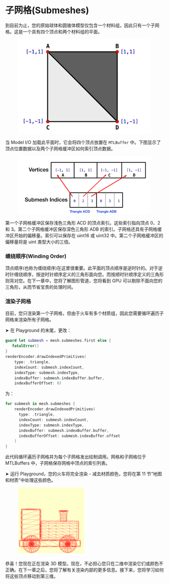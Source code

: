 # 子网格(Submeshes)

到目前为止，您的原始球体和圆锥体模型仅包含一个材料组，因此只有一个子网格。这是一个具有四个顶点和两个材料组的平面。

<figure><img src="../../.gitbook/assets/image (9).png" alt=""><figcaption></figcaption></figure>

当 Model I/O 加载此平面时，它会将四个顶点放置在 `MTLBuffer` 中。下图显示了顶点位置数据以及两个子网格缓冲区如何索引顶点数据。



<figure><img src="../../.gitbook/assets/image (10).png" alt=""><figcaption></figcaption></figure>

第一个子网格缓冲区保存浅色三角形 ACD 的顶点索引。这些索引指向顶点 0、2 和 3。第二个子网格缓冲区保存深色三角形 ADB 的索引。子网格还具有子网格缓冲区开始的偏移量。索引可以保存在 uint16 或 uint32 中。第二个子网格缓冲区的偏移量将是 uint 类型大小的三倍。

### 缠绕顺序(Winding Order)

顶点顺序(也称为缠绕顺序)在这里很重要。此平面的顶点顺序是逆时针的。对于逆时针缠绕顺序，按逆时针顺序定义的三角形面向您。而按顺时针顺序定义的三角形则背对您。在下一章中，您将了解图形管道，您将看到 GPU 可以剔除不面向您的三角形，从而节省宝贵的处理时间。

### 渲染子网格

目前，您只渲染第一个子网格，但由于火车有多个材质组，因此您需要循环遍历子网格来渲染所有子网格。

➤ 在 Playground 的末尾，更改：

```swift
guard let submesh = mesh.submeshes.first else {
   fatalError()
}
renderEncoder.drawIndexedPrimitives(
    type: .triangle,
    indexCount: submesh.indexCount,
    indexType: submesh.indexType,
    indexBuffer: submesh.indexBuffer.buffer,
    indexBufferOffset: 0)
```

为：

```swift
for submesh in mesh.submeshes {
    renderEncoder.drawIndexedPrimitives(
      type: .triangle,
      indexCount: submesh.indexCount,
      indexType: submesh.indexType,
      indexBuffer: submesh.indexBuffer.buffer,
      indexBufferOffset: submesh.indexBuffer.offset
    )
}
```

此代码循环遍历子网格并为每个子网格发出绘制调用。网格和子网格位于 MTLBuffers 中，子网格保存网格中顶点的索引列表。

➤ 运行 Playground，您的火车将完全渲染 - 减去材质颜色，您将在第 11 节“地图和材质”中处理这些颜色。

<figure><img src="../../.gitbook/assets/image (11).png" alt=""><figcaption></figcaption></figure>

恭喜！您现在正在渲染 3D 模型。现在，不必担心您只在二维中渲染它们或颜色不正确。在下一章之后，您将了解有关渲染内部的更多信息。接下来，您将学习如何将这些顶点移动到第三维。
